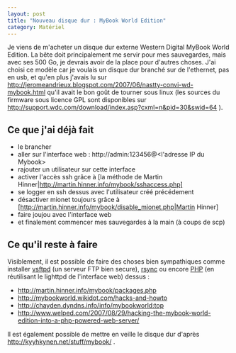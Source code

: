 ```yaml
---
layout: post
title: "Nouveau disque dur : MyBook World Edition"
category: Matériel
---
```

Je viens de m'acheter un disque dur externe Western Digital MyBook World
Edition. La bête doit principalement me servir pour mes sauvegardes, mais avec
ses 500 Go, je devrais avoir de la place pour d'autres choses. J'ai choisi ce
modèle car je voulais un disque dur branché sur de l'ethernet, pas en usb, et
qu'en plus j'avais lu sur
http://jeromeandrieux.blogspot.com/2007/06/nastty-convi-wd-mybook.html qu'il
avait le bon goût de tourner sous linux (les sources du firmware sous licence
GPL sont disponibles sur
http://support.wdc.com/download/index.asp?cxml=n&pid=30&swid=64 ).


Ce que j'ai déjà fait
---------------------

* le brancher
* aller sur l'interface web : http://admin:123456@<l'adresse IP du Mybook>
* rajouter un utilisateur sur cette interface
* activer l'accès ssh grâce à [la méthode de Martin Hinner|http://martin.hinner.info/mybook/sshaccess.php]
* se logger en ssh dessus avec l'utilisateur créé précédement
* désactiver mionet toujours grâce à [http://martin.hinner.info/mybook/disable_mionet.php|Martin Hinner]
* faire joujou avec l'interface web
* et finalement commencer mes sauvegardes à la main (à coups de scp)


Ce qu'il reste à faire
----------------------

Visiblement, il est possible de faire des choses bien sympathiques comme
installer [vsftpd](http://vsftpd.beasts.org/|vsftpd) (un serveur FTP bien secure),
[rsync](http://samba.anu.edu.au/rsync/) ou encore [PHP](http://php.net) (en
réutilisant le lighttpd de l'interface web) dessus :

* http://martin.hinner.info/mybook/packages.php
* http://mybookworld.wikidot.com/hacks-and-howto
* http://chayden.dyndns.info/info/mybookworld:top
* http://www.welped.com/2007/08/29/hacking-the-mybook-world-edition-into-a-php-powered-web-server/

Il est également possible de mettre en veille le disque dur d'après
http://kyyhkynen.net/stuff/mybook/ .

